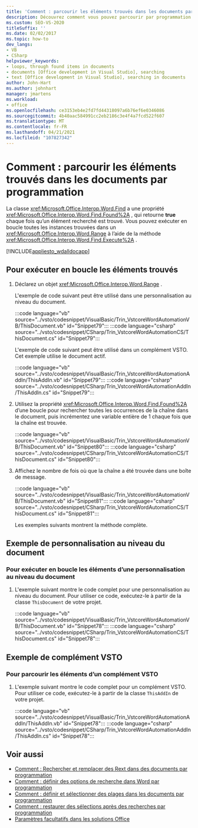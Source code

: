 ```yaml
---
title: 'Comment : parcourir les éléments trouvés dans les documents par programmation'
description: Découvrez comment vous pouvez parcourir par programmation les éléments trouvés dans un document Microsoft Word à l’aide de Visual Studio.
ms.custom: SEO-VS-2020
titleSuffix: ''
ms.date: 02/02/2017
ms.topic: how-to
dev_langs:
- VB
- CSharp
helpviewer_keywords:
- loops, through found items in documents
- documents [Office development in Visual Studio], searching
- text [Office development in Visual Studio], searching in documents
author: John-Hart
ms.author: johnhart
manager: jmartens
ms.workload:
- office
ms.openlocfilehash: ce3153eb4e2fd7fd44318097a6b76ef6e0346086
ms.sourcegitcommit: 4b40aac584991cc2eb2186c3e4f4a7fcd522f607
ms.translationtype: MT
ms.contentlocale: fr-FR
ms.lasthandoff: 04/21/2021
ms.locfileid: "107827342"
---
```

# <a name="how-to-programmatically-loop-through-found-items-in-documents"></a>Comment : parcourir les éléments trouvés dans les documents par programmation
  La classe <xref:Microsoft.Office.Interop.Word.Find> a une propriété <xref:Microsoft.Office.Interop.Word.Find.Found%2A> , qui retourne **true** chaque fois qu’un élément recherché est trouvé. Vous pouvez exécuter en boucle toutes les instances trouvées dans un <xref:Microsoft.Office.Interop.Word.Range> à l’aide de la méthode <xref:Microsoft.Office.Interop.Word.Find.Execute%2A> .

 [!INCLUDE[appliesto_wdalldocapp](../vsto/includes/appliesto-wdalldocapp-md.md)]

## <a name="to-loop-through-found-items"></a>Pour exécuter en boucle les éléments trouvés

1. Déclarez un objet <xref:Microsoft.Office.Interop.Word.Range> .

    L'exemple de code suivant peut être utilisé dans une personnalisation au niveau du document.

    :::code language="vb" source="../vsto/codesnippet/VisualBasic/Trin_VstcoreWordAutomationVB/ThisDocument.vb" id="Snippet79":::
    :::code language="csharp" source="../vsto/codesnippet/CSharp/Trin_VstcoreWordAutomationCS/ThisDocument.cs" id="Snippet79":::

    L'exemple de code suivant peut être utilisé dans un complément VSTO. Cet exemple utilise le document actif.

    :::code language="vb" source="../vsto/codesnippet/VisualBasic/Trin_VstcoreWordAutomationAddIn/ThisAddIn.vb" id="Snippet79":::
    :::code language="csharp" source="../vsto/codesnippet/CSharp/Trin_VstcoreWordAutomationAddIn/ThisAddIn.cs" id="Snippet79":::

2. Utilisez la propriété <xref:Microsoft.Office.Interop.Word.Find.Found%2A> d’une boucle pour rechercher toutes les occurrences de la chaîne dans le document, puis incrémentez une variable entière de 1 chaque fois que la chaîne est trouvée.

    :::code language="vb" source="../vsto/codesnippet/VisualBasic/Trin_VstcoreWordAutomationVB/ThisDocument.vb" id="Snippet80":::
    :::code language="csharp" source="../vsto/codesnippet/CSharp/Trin_VstcoreWordAutomationCS/ThisDocument.cs" id="Snippet80":::

3. Affichez le nombre de fois où que la chaîne a été trouvée dans une boîte de message.

    :::code language="vb" source="../vsto/codesnippet/VisualBasic/Trin_VstcoreWordAutomationVB/ThisDocument.vb" id="Snippet81":::
    :::code language="csharp" source="../vsto/codesnippet/CSharp/Trin_VstcoreWordAutomationCS/ThisDocument.cs" id="Snippet81":::

   Les exemples suivants montrent la méthode complète.

## <a name="document-level-customization-example"></a>Exemple de personnalisation au niveau du document

### <a name="to-loop-through-items-in-a-document-level-customization"></a>Pour exécuter en boucle les éléments d’une personnalisation au niveau du document

1. L'exemple suivant montre le code complet pour une personnalisation au niveau du document. Pour utiliser ce code, exécutez-le à partir de la classe `ThisDocument` de votre projet.

     :::code language="vb" source="../vsto/codesnippet/VisualBasic/Trin_VstcoreWordAutomationVB/ThisDocument.vb" id="Snippet78":::
     :::code language="csharp" source="../vsto/codesnippet/CSharp/Trin_VstcoreWordAutomationCS/ThisDocument.cs" id="Snippet78":::

## <a name="vsto-add-in-example"></a>Exemple de complément VSTO

### <a name="to-loop-through-items-in-a-vsto-add-in"></a>Pour parcourir les éléments d’un complément VSTO

1. L'exemple suivant montre le code complet pour un complément VSTO. Pour utiliser ce code, exécutez-le à partir de la classe `ThisAddIn` de votre projet.

     :::code language="vb" source="../vsto/codesnippet/VisualBasic/Trin_VstcoreWordAutomationAddIn/ThisAddIn.vb" id="Snippet78":::
     :::code language="csharp" source="../vsto/codesnippet/CSharp/Trin_VstcoreWordAutomationAddIn/ThisAddIn.cs" id="Snippet78":::

## <a name="see-also"></a>Voir aussi
- [Comment : Rechercher et remplacer des Rext dans des documents par programmation](../vsto/how-to-programmatically-search-for-and-replace-text-in-documents.md)
- [Comment : définir des options de recherche dans Word par programmation](../vsto/how-to-programmatically-set-search-options-in-word.md)
- [Comment : définir et sélectionner des plages dans les documents par programmation](../vsto/how-to-programmatically-define-and-select-ranges-in-documents.md)
- [Comment : restaurer des sélections après des recherches par programmation](../vsto/how-to-programmatically-restore-selections-after-searches.md)
- [Paramètres facultatifs dans les solutions Office](../vsto/optional-parameters-in-office-solutions.md)
